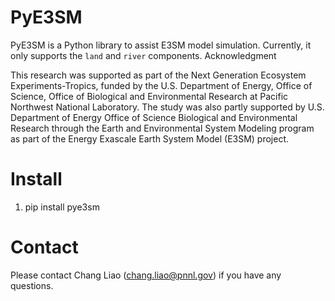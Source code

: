 # PyE3SM

PyE3SM is a Python library to assist E3SM model simulation.
Currently, it only supports the `land` and `river` components.
Acknowledgment

This research was supported as part of the Next Generation Ecosystem Experiments-Tropics, funded by the U.S. Department of Energy, Office of Science, Office of Biological and Environmental Research at Pacific Northwest National Laboratory. The study was also partly supported by U.S. Department of Energy Office of Science Biological and Environmental Research through the Earth and Environmental System Modeling program as part of the Energy Exascale Earth System Model (E3SM) project. 

# Install

1. pip install pye3sm


# Contact
Please contact Chang Liao (chang.liao@pnnl.gov) if you have any questions.


